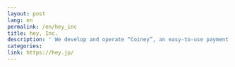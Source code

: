 ```yaml
---
layout: post
lang: en
permalink: /en/hey_inc
title: hey, Inc.
description: ' We develop and operate “Coiney”, an easy-to-use payment service, and “STORES.jp”, a tool that enables effortless setup of a full-featured e-commerce site.(Hiring now) '
categories: 
link: https://hey.jp/
---
```

